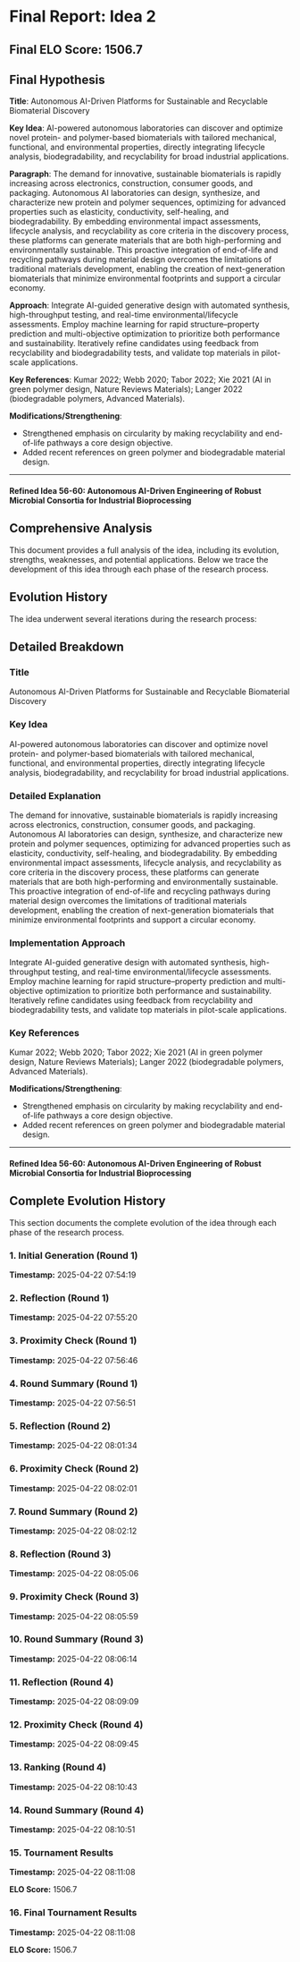 # Final Report: Idea 2

## Final ELO Score: 1506.7

## Final Hypothesis

**Title**: Autonomous AI-Driven Platforms for Sustainable and Recyclable Biomaterial Discovery

**Key Idea**: AI-powered autonomous laboratories can discover and optimize novel protein- and polymer-based biomaterials with tailored mechanical, functional, and environmental properties, directly integrating lifecycle analysis, biodegradability, and recyclability for broad industrial applications.

**Paragraph**: The demand for innovative, sustainable biomaterials is rapidly increasing across electronics, construction, consumer goods, and packaging. Autonomous AI laboratories can design, synthesize, and characterize new protein and polymer sequences, optimizing for advanced properties such as elasticity, conductivity, self-healing, and biodegradability. By embedding environmental impact assessments, lifecycle analysis, and recyclability as core criteria in the discovery process, these platforms can generate materials that are both high-performing and environmentally sustainable. This proactive integration of end-of-life and recycling pathways during material design overcomes the limitations of traditional materials development, enabling the creation of next-generation biomaterials that minimize environmental footprints and support a circular economy.

**Approach**: Integrate AI-guided generative design with automated synthesis, high-throughput testing, and real-time environmental/lifecycle assessments. Employ machine learning for rapid structure–property prediction and multi-objective optimization to prioritize both performance and sustainability. Iteratively refine candidates using feedback from recyclability and biodegradability tests, and validate top materials in pilot-scale applications.

**Key References**: Kumar 2022; Webb 2020; Tabor 2022; Xie 2021 (AI in green polymer design, Nature Reviews Materials); Langer 2022 (biodegradable polymers, Advanced Materials).

**Modifications/Strengthening**:
- Strengthened emphasis on circularity by making recyclability and end-of-life pathways a core design objective.
- Added recent references on green polymer and biodegradable material design.
---

#### **Refined Idea 56-60: Autonomous AI-Driven Engineering of Robust Microbial Consortia for Industrial Bioprocessing**

## Comprehensive Analysis

This document provides a full analysis of the idea, including its evolution, strengths, weaknesses, and potential applications. Below we trace the development of this idea through each phase of the research process.

## Evolution History

The idea underwent several iterations during the research process:

## Detailed Breakdown

### Title

Autonomous AI-Driven Platforms for Sustainable and Recyclable Biomaterial Discovery

### Key Idea

AI-powered autonomous laboratories can discover and optimize novel protein- and polymer-based biomaterials with tailored mechanical, functional, and environmental properties, directly integrating lifecycle analysis, biodegradability, and recyclability for broad industrial applications.

### Detailed Explanation

The demand for innovative, sustainable biomaterials is rapidly increasing across electronics, construction, consumer goods, and packaging. Autonomous AI laboratories can design, synthesize, and characterize new protein and polymer sequences, optimizing for advanced properties such as elasticity, conductivity, self-healing, and biodegradability. By embedding environmental impact assessments, lifecycle analysis, and recyclability as core criteria in the discovery process, these platforms can generate materials that are both high-performing and environmentally sustainable. This proactive integration of end-of-life and recycling pathways during material design overcomes the limitations of traditional materials development, enabling the creation of next-generation biomaterials that minimize environmental footprints and support a circular economy.

### Implementation Approach

Integrate AI-guided generative design with automated synthesis, high-throughput testing, and real-time environmental/lifecycle assessments. Employ machine learning for rapid structure–property prediction and multi-objective optimization to prioritize both performance and sustainability. Iteratively refine candidates using feedback from recyclability and biodegradability tests, and validate top materials in pilot-scale applications.

### Key References

Kumar 2022; Webb 2020; Tabor 2022; Xie 2021 (AI in green polymer design, Nature Reviews Materials); Langer 2022 (biodegradable polymers, Advanced Materials).

**Modifications/Strengthening**:
- Strengthened emphasis on circularity by making recyclability and end-of-life pathways a core design objective.
- Added recent references on green polymer and biodegradable material design.
---

#### **Refined Idea 56-60: Autonomous AI-Driven Engineering of Robust Microbial Consortia for Industrial Bioprocessing**

## Complete Evolution History

This section documents the complete evolution of the idea through each phase of the research process.

### 1. Initial Generation (Round 1)
**Timestamp:** 2025-04-22 07:54:19



### 2. Reflection (Round 1)
**Timestamp:** 2025-04-22 07:55:20



### 3. Proximity Check (Round 1)
**Timestamp:** 2025-04-22 07:56:46



### 4. Round Summary (Round 1)
**Timestamp:** 2025-04-22 07:56:51



### 5. Reflection (Round 2)
**Timestamp:** 2025-04-22 08:01:34



### 6. Proximity Check (Round 2)
**Timestamp:** 2025-04-22 08:02:01



### 7. Round Summary (Round 2)
**Timestamp:** 2025-04-22 08:02:12



### 8. Reflection (Round 3)
**Timestamp:** 2025-04-22 08:05:06



### 9. Proximity Check (Round 3)
**Timestamp:** 2025-04-22 08:05:59



### 10. Round Summary (Round 3)
**Timestamp:** 2025-04-22 08:06:14



### 11. Reflection (Round 4)
**Timestamp:** 2025-04-22 08:09:09



### 12. Proximity Check (Round 4)
**Timestamp:** 2025-04-22 08:09:45



### 13. Ranking (Round 4)
**Timestamp:** 2025-04-22 08:10:43



### 14. Round Summary (Round 4)
**Timestamp:** 2025-04-22 08:10:51



### 15. Tournament Results
**Timestamp:** 2025-04-22 08:11:08

**ELO Score:** 1506.7



### 16. Final Tournament Results
**Timestamp:** 2025-04-22 08:11:08

**ELO Score:** 1506.7



